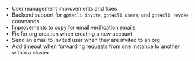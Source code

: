 - User management improvements and fixes
- Backend support for `gpt4cli invite`, `gpt4cli users`, and `gpt4cli revoke` commands
- Improvements to copy for email verification emails
- Fix for org creation when creating a new account
- Send an email to invited user when they are invited to an org
- Add timeout when forwarding requests from one instance to another within a cluster